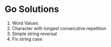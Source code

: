 # Go Solutions

1. Word Values
2. Character with longest consecutive repetition
3. Simple string reversal
4. Fix string case

